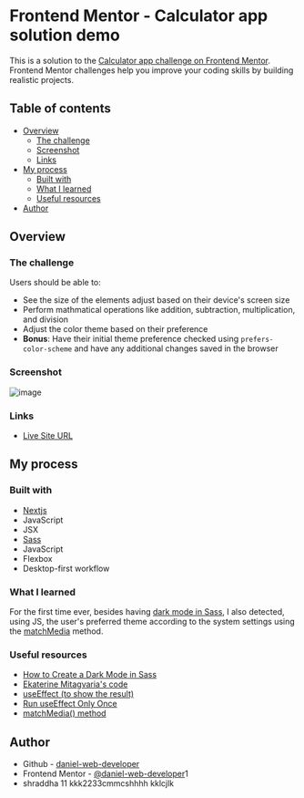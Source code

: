 # Frontend Mentor - Calculator app solution demo

This is a solution to the [Calculator app challenge on Frontend Mentor](https://www.frontendmentor.io/challenges/calculator-app-9lteq5N29). Frontend Mentor challenges help you improve your coding skills by building realistic projects. 

## Table of contents

- [Overview](#overview)
  - [The challenge](#the-challenge)
  - [Screenshot](#screenshot)
  - [Links](#links)
- [My process](#my-process)
  - [Built with](#built-with)
  - [What I learned](#what-i-learned)
  - [Useful resources](#useful-resources)
- [Author](#author)

## Overview

### The challenge

Users should be able to:

- See the size of the elements adjust based on their device's screen size
- Perform mathmatical operations like addition, subtraction, multiplication, and division
- Adjust the color theme based on their preference
- **Bonus**: Have their initial theme preference checked using `prefers-color-scheme` and have any additional changes saved in the browser

### Screenshot

![image](https://github.com/daniel-web-developer/nextjs-calculator/assets/107224353/f373c72a-33d1-4a8e-9232-15ffc8e8341f)

### Links

- [Live Site URL](https://nextjs-calculator-danielwebdeveloper.vercel.app/)

## My process

### Built with

- [Nextjs](https://nextjs.org/)
- JavaScript
- JSX
- [Sass](https://sass-lang.com/)
- JavaScript
- Flexbox
- Desktop-first workflow

### What I learned

For the first time ever, besides having [dark mode in Sass](https://medium.com/@katiemctigue/how-to-create-a-dark-mode-in-sass-609f131a3995), I also detected, using JS, the user's preferred theme according to the system settings using the [matchMedia](https://developer.mozilla.org/en-US/docs/Web/API/Window/matchMedia) method.

### Useful resources

- [How to Create a Dark Mode in Sass](https://medium.com/@katiemctigue/how-to-create-a-dark-mode-in-sass-609f131a3995)
- [Ekaterine Mitagvaria's code](https://github.com/catherineisonline/rest-countries)
- [useEffect (to show the result)](https://react.dev/reference/react/useEffect)
- [Run useEffect Only Once](https://css-tricks.com/run-useeffect-only-once/)
- [matchMedia() method](https://developer.mozilla.org/en-US/docs/Web/API/Window/matchMedia)

## Author

- Github - [daniel-web-developer](https://github.com/daniel-web-developer)
- Frontend Mentor - [@daniel-web-developer](https://www.frontendmentor.io/profile/daniel-web-developer)1
- shraddha  11
kkk2233cmmcshhhh
kklcjlk
